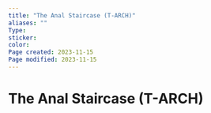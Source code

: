 ```yaml
---
title: "The Anal Staircase (T-ARCH)"
aliases: ""
Type: 
sticker: 
color: 
Page created: 2023-11-15
Page modified: 2023-11-15
---
```


# The Anal Staircase (T-ARCH)
